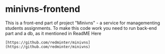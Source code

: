 # minivns-frontend
This is a front-end part of project "Minivns" - a service for managementing students assignments. 
To make this code work you need to run back-end part and a db, as it mentioned in ReadME Here
```
[https://github.com/redminter/minivns](https://github.com/redminter/minivns)
```
